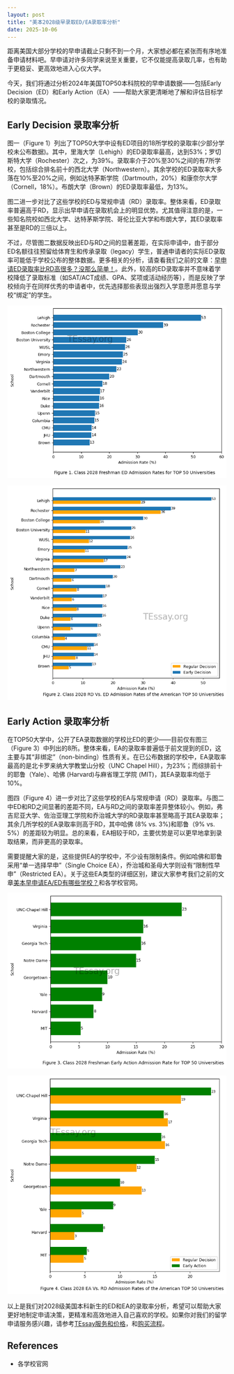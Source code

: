 ```yaml
---
layout: post
title: "美本2028级早录取ED/EA录取率分析"
date: 2025-10-06
---
```

距离美国大部分学校的早申请截止只剩不到一个月，大家想必都在紧张而有序地准备申请材料吧。早申请对许多同学来说至关重要，它不仅能提高录取几率，也有助于更稳妥、更高效地进入心仪大学。

今天，我们将通过分析2024年美国TOP50本科院校的早申请数据——包括Early Decision（ED）和Early Action（EA）——帮助大家更清晰地了解和评估目标学校的录取情况。

## Early Decision 录取率分析 ##

图一（Figure 1）列出了TOP50大学中设有ED项目的18所学校的录取率(少部分学校未公布数据)。其中，里海大学（Lehigh）的ED录取率最高，达到53%；罗切斯特大学（Rochester）次之，为39%。录取率介于20%至30%之间的有7所学校，包括综合排名前十的西北大学（Northwestern）。其余学校的ED录取率大多落在10%至20%之间，例如达特茅斯学院（Dartmouth，20%）和康奈尔大学（Cornell，18%）。布朗大学（Brown）的ED录取率最低，为13%。

图二进一步对比了这些学校的ED与常规申请（RD）录取率。整体来看，ED录取率普遍高于RD，显示出早申请在录取机会上的明显优势。尤其值得注意的是，一些知名院校如西北大学、达特茅斯学院、哥伦比亚大学和布朗大学，其ED录取率甚至是RD的三倍以上。

不过，尽管图二数据反映出ED与RD之间的显著差距，在实际申请中，由于部分ED名额往往预留给体育生和传承录取（legacy）学生，普通申请者的实际ED录取率可能低于学校公布的整体数据。更多相关的分析，请查看我们之前的文章：[早申请ED录取率比RD高很多？没那么简单！](https://tessay.org/blog/2021/08/19/early-admission-easy-or-not)。此外，较高的ED录取率并不意味着学校降低了录取标准（如SAT/ACT成绩、GPA、奖项或活动经历等），而是反映了学校倾向于在同样优秀的申请者中，优先选择那些表现出强烈入学意愿并愿意与学校“绑定”的学生。


    
![png](/assets/images/2025-10-06-early-decision-admission-rates_files/2025-10-06-early-decision-admission-rates_3_0.png)
    



    
![png](/assets/images/2025-10-06-early-decision-admission-rates_files/2025-10-06-early-decision-admission-rates_4_0.png)
    


## Early Action 录取率分析 ##

在TOP50大学中，公开了EA录取数据的学校比ED的更少——目前仅有图三（Figure 3）中列出的8所。整体来看，EA的录取率普遍低于前文提到的ED，这主要与其“非绑定”（non-binding）性质有关。在已公布数据的学校中，EA录取率最高的是北卡罗来纳大学教堂山分校（UNC Chapel Hill），为23%；而综排前十的耶鲁（Yale）、哈佛 (Harvard)与麻省理工学院 (MIT)，其EA录取率均低于10%。

图四（Figure 4）进一步对比了这些学校的EA与常规申请（RD）录取率。与图二中ED和RD之间显著的差距不同，EA与RD之间的录取率差异整体较小。例如，弗吉尼亚大学、佐治亚理工学院和乔治城大学的RD录取率甚至略高于其EA录取率；其余几所学校的EA录取率则高于RD，其中哈佛 (8% vs. 3%)和耶鲁（9% vs. 5%）的差距较为明显。总的来看，EA相较于RD，主要优势是可以更早地拿到录取结果，而非更高的录取率。

需要提醒大家的是，这些提供EA的学校中，不少设有限制条件。例如哈佛和耶鲁采用“单一选择早申”（Single Choice EA），乔治城和圣母大学则设有“限制性早申”（Restricted EA）。关于这些EA类型的详细区别，建议大家参考我们之前的文章[美本早申请EA/ED有哪些学校？](https://tessay.org/blog/2024/10/06/2024-2025-early-admissions-list)和各学校官网。


    
![png](/assets/images/2025-10-06-early-decision-admission-rates_files/2025-10-06-early-decision-admission-rates_6_0.png)
    



    
![png](/assets/images/2025-10-06-early-decision-admission-rates_files/2025-10-06-early-decision-admission-rates_7_0.png)
    


以上是我们对2028级美国本科新生的ED和EA的录取率分析，希望可以帮助大家更好地制定申请决策，更精准和高效地进入自己喜欢的学校。如果你对我们的留学申请服务感兴趣，请参考[TEssay服务和价格](https://tessay.org/blog/2024/04/02/faq)，和[购买流程](https://tessay.org/blog/2024/04/10/contact-form)。

## References ##

+ 各学校官网

